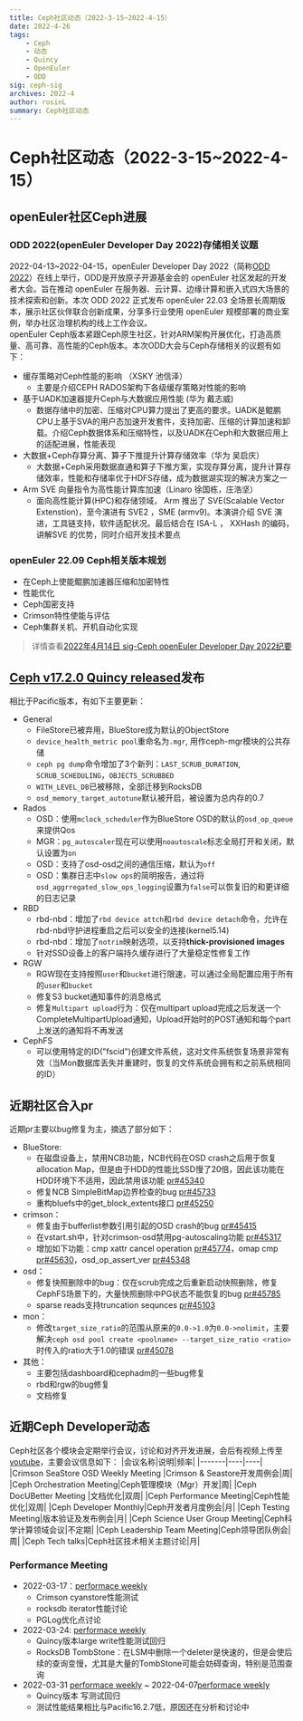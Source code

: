 ```yaml
---
title: Ceph社区动态（2022-3-15~2022-4-15）
date: 2022-4-26
tags:
    - Ceph
    - 动态
    - Quincy
    - OpenEuler
    - ODD
sig: ceph-sig
archives: 2022-4
author: rosinL
summary: Ceph社区动态
---
```

# Ceph社区动态（2022-3-15~2022-4-15）
## openEuler社区Ceph进展
### ODD 2022(openEuler Developer Day 2022)存储相关议题
2022-04-13~2022-04-15，openEuler Developer Day 2022（简称[ODD 2022](https://www.openeuler.org/zh/interaction/summit-list/devday2022/)）在线上举行，ODD是开放原子开源基金会的 openEuler 社区发起的开发者大会。旨在推动 openEuler 在服务器、云计算、边缘计算和嵌入式四大场景的技术探索和创新。本次 ODD 2022 正式发布 openEuler 22.03 全场景长周期版本，展示社区伙伴联合创新成果，分享多行业使用 openEuler 规模部署的商业案例，举办社区治理机构的线上工作会议。  
openEuler Ceph版本紧跟Ceph原生社区，针对ARM架构开展优化，打造高质量、高可靠、高性能的Ceph版本。本次ODD大会与Ceph存储相关的议题有如下：
* 缓存策略对Ceph性能的影响 （XSKY 池信泽）
  - 主要是介绍CEPH RADOS架构下各级缓存策略对性能的影响
* 基于UADK加速器提升Ceph与大数据应用性能 (华为 戴志威)
  - 数据存储中的加密、压缩对CPU算力提出了更高的要求。UADK是鲲鹏CPU上基于SVA的用户态加速开发套件，支持加密、压缩的计算加速和卸载。介绍Ceph数据体系和压缩特性，以及UADK在Ceph和大数据应用上的适配进展，性能表现
* 大数据+Ceph存算分离、算子下推提升计算存储效率（华为 吴启庆）
  - 大数据+Ceph采用数据直通和算子下推方案，实现存算分离，提升计算存储效率，性能和存储率优于HDFS存储，成为数据湖实现的解决方案之一
* Arm SVE 向量指令为⾼性能计算库加速（Linaro 徐国栋，庄浩坚）
  - ⾯向⾼性能计算(HPC)和存储领域， Arm 推出了 SVE(Scalable Vector Extenstion)，⾄今演进有 SVE2 ，SME (armv9)。本演讲介绍 SVE 演进，⼯具链⽀持，软件适配状况。最后结合在 ISA-L ， XXHash 的编码，讲解SVE 的优势，同时介绍开发技术要点
### openEuler 22.09 Ceph相关版本规划
  * 在Ceph上使能鲲鹏加速器压缩和加密特性
  * 性能优化
  * Ceph国密支持
  * Crimson特性使能与评估
  * Ceph集群关机、开机自动化实现
  > 详情查看[2022年4月14日 sig-Ceph openEuler Developer Day 2022纪要](https://gitee.com/src-openeuler/ceph/wikis/%E4%BC%9A%E8%AE%AE%E7%BA%AA%E8%A6%81/2022%E5%8F%8C%E5%91%A8%E4%BE%8B%E4%BC%9A%E4%BC%9A%E8%AE%AE%E7%BA%AA%E8%A6%81)
## [Ceph v17.2.0 Quincy released](https://ceph.io/en/news/blog/2022/v17-2-0-quincy-released/)发布
相比于Pacific版本，有如下主要更新：
* General
  - FileStore已被弃用，BlueStore成为默认的ObjectStore
  - `device_health_metric pool`重命名为`.mgr`, 用作ceph-mgr模块的公共存储
  - `ceph pg dump`命令增加了3个新列：`LAST_SCRUB_DURATION`, `SCRUB_SCHEDULING`，`OBJECTS_SCRUBBED`
  - `WITH_LEVEL_DB`已被移除，全部迁移到RocksDB
  - `osd_memory_target_autotune`默认被开启，被设置为总内存的0.7
* Rados
  - OSD：使用`mclock_scheduler`作为BlueStore OSD的默认的`osd_op_queue`来提供Qos
  - MGR：`pg_autoscaler`现在可以使用`noautoscale`标志全局打开和关闭，默认设置为`on`
  - OSD：支持了osd-osd之间的通信压缩，默认为`off`
  - OSD：集群日志中`slow ops`的简明报告，通过将`osd_aggrregated_slow_ops_logging`设置为`false`可以恢复旧的和更详细的日志记录
* RBD
  - rbd-nbd：增加了`rbd device attch`和`rbd device detach`命令，允许在rbd-nbd守护进程重启之后可以安全的连接(kernel5.14)
  - rbd-nbd：增加了`notrim`映射选项，以支持**thick-provisioned images**
  - 针对SSD设备上的客户端持久缓存进行了大量稳定性修复工作
* RGW
  - RGW现在支持按照`user`和`bucket`进行限速，可以通过全局配置应用于所有的`user`和`bucket`
  - 修复S3 bucket通知事件的消息格式
  - 修复`Multipart upload`行为：仅在multipart upload完成之后发送一个CompleteMultipartUpload通知，Upload开始时的POST通知和每个part上发送的通知将不再发送
* CephFS
  - 可以使用特定的ID("fscid")创建文件系统，这对文件系统恢复场景非常有效（当Mon数据库丢失并重建时，恢复的文件系统会拥有和之前系统相同的ID）

## 近期社区合入pr
近期pr主要以bug修复为主，摘选了部分如下：
* BlueStore:
  - 在磁盘设备上，禁用NCB功能，NCB代码在OSD crash之后用于恢复allocation Map，但是由于HDD的性能比SSD慢了20倍，因此该功能在HDD环境下不适用，因此禁用该功能 [pr#45340](https://github.com/ceph/ceph/pull/45340)
  - 修复NCB SimpleBitMap边界检查的bug [pr#45733](https://github.com/ceph/ceph/pull/45733)
  - 重构bluefs中的get_block_extents接口 [pr#45250](https://github.com/ceph/ceph/pull/44250)
* crimson：
  - 修复由于bufferlist参数引用引起的OSD crash的bug [pr#45415](https://github.com/ceph/ceph/pull/45415)
  - 在vstart.sh中，针对crimson-osd禁用pg-autoscaling功能 [pr#45317](https://github.com/ceph/ceph/pull/45317)
  - 增加如下功能：cmp xattr cancel operation [pr#45774](https://github.com/ceph/ceph/pull/45774)，omap cmp [pr#45630](https://github.com/ceph/ceph/pull/45630)，osd_op_assert_ver [pr#45348](https://github.com/ceph/ceph/pull/45348)
* osd：
  - 修复快照删除中的bug：仅在scrub完成之后重新启动快照删除，修复CephFS场景下的，大量快照删除中PG状态不能恢复的bug [pr#45785](https://github.com/ceph/ceph/pull/45785)
  - sparse reads支持truncation sequnces [pr#45103](https://github.com/ceph/ceph/pull/45103)
* mon：
  - 修改`target_size_ratio`的范围从原来的`0.0->1.0`为`0.0->nolimit`，主要解决`ceph osd pool create <poolname> --target_size_ratio <ratio>`时传入的ratio大于1.0的错误 [pr#45078](https://github.com/ceph/ceph/pull/45078)
* 其他：
  - 主要包括dashboard和cephadm的一些bug修复
  - rbd和rgw的bug修复
  - 文档修复
## 近期Ceph Developer动态
Ceph社区各个模块会定期举行会议，讨论和对齐开发进展，会后有视频上传至[youtube](https://www.youtube.com/channel/UCno-Fry25FJ7B4RycCxOtfw/videos)，主要会议信息如下：
|会议名称|说明|频率|
|-------|----|----|
|Crimson SeaStore OSD Weekly Meeting |Crimson & Seastore开发周例会|周|
|Ceph Orchestration Meeting|Ceph管理模块（Mgr）开发|周|
|Ceph DocUBetter Meeting |文档优化|双周|
|Ceph Performance Meeting|Ceph性能优化|双周|
|Ceph Developer Monthly|Ceph开发者月度例会|月|
|Ceph Testing Meeting|版本验证及发布例会|月|
|Ceph Science User Group Meeting|Ceph科学计算领域会议|不定期|
|Ceph Leadership Team Meeting|Ceph领导团队例会|周|
|Ceph Tech talks|Ceph社区技术相关主题讨论|月|

### Performance Meeting
* 2022-03-17：[performace weekly](https://www.youtube.com/watch?v=RFYA-0k6QE)
  - Crimson cyanstore性能测试
  - rocksdb iterator性能讨论
  - PGLog优化点讨论
* 2022-03-24: [performace weekly](https://www.youtube.com/watch?v=tulzatiqqHo)
  - Quincy版本large write性能测试回归
  - RocksDB TombStone：在LSM中删除一个deleter是快速的，但是会使后续的查询变慢，尤其是大量的TombStone可能会妨碍查询，特别是范围查询
* 2022-03-31 [performace weekly](https://www.youtube.com/watch?v=NuofFc1539I) ~ 2022-04-07[performace weekly](https://www.youtube.com/watch?v=F34BvWvEDf4)
  - Quincy版本 写测试回归
  - 测试性能结果相比与Pacific16.2.7低，原因还在分析和讨论中
